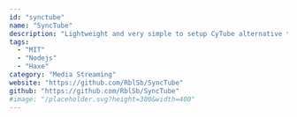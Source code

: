 ```yaml
---
id: "synctube"
name: "SyncTube"
description: "Lightweight and very simple to setup CyTube alternative to watch videos with friends and chat."
tags:
  - "MIT"
  - "Nodejs"
  - "Haxe"
category: "Media Streaming"
website: "https://github.com/RblSb/SyncTube"
github: "https://github.com/RblSb/SyncTube"
#image: "/placeholder.svg?height=300&width=400"
---
```


